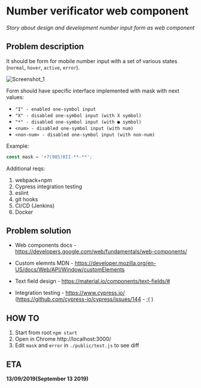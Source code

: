 # Number verificator web component
*Story about design and development number input form as web component*

## Problem description

It should be form for mobile number input with a set of various states (`normal`, `hover`, `active`, `error`). 

![Screenshot_1](https://user-images.githubusercontent.com/8533068/64861837-b7676f80-d639-11e9-9132-7e5649826b8e.png)

Form should have specific interface implemented with mask with next values:

  * `"I" - enabled one-symbol input`
  * `"X" - disabled one-symbol input (with X symbol)`
  * `"*" - disabled one-symbol input (with ● symbol)`
  * `<num> - disabled one-symbol input (with num)`
  * `<non-num> - disabled one-symbol input (with non-num)`	

Example: 
```js
const mask = '+7(985)0II-**-**';
```

Additional reqs:
1. webpack+npm
2. Cypress integration testing
3. eslint
4. git hooks
5. CI/CD (Jenkins)
6. Docker

## Problem solution

  * Web components docs - https://developers.google.com/web/fundamentals/web-components/

  * Custom elemnts MDN - https://developer.mozilla.org/en-US/docs/Web/API/Window/customElements
  
  * Text field design - https://material.io/components/text-fields/#
  
  * Integration testing - https://www.cypress.io/ (https://github.com/cypress-io/cypress/issues/144 - ;( )
  
## HOW TO

1. Start from root `npm start`
2. Open in Chrome http://localhost:3000/
3. Edit `mask` and `error` in `./public/test.js` to see diff

## ETA

**13/09/2019(September 13 2019)**

